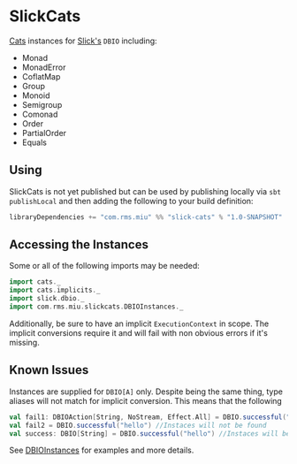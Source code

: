 SlickCats
==========

[Cats](https://github.com/non/cats) instances for [Slick's](http://slick.typesafe.com/) `DBIO` including:
* Monad
* MonadError
* CoflatMap
* Group
* Monoid
* Semigroup
* Comonad
* Order
* PartialOrder
* Equals

## Using
SlickCats is not yet published but can be used by publishing locally via `sbt publishLocal` and then adding
the following to your build definition:
```scala
libraryDependencies += "com.rms.miu" %% "slick-cats" % "1.0-SNAPSHOT"
```

## Accessing the Instances
Some or all of the following imports may be needed:
```scala
import cats._
import cats.implicits._
import slick.dbio._
import com.rms.miu.slickcats.DBIOInstances._
```
Additionally, be sure to have an implicit `ExecutionContext` in scope. The implicit conversions require it
and will fail with non obvious errors if it's missing.

## Known Issues
Instances are supplied for `DBIO[A]` only. Despite being the same thing,
type aliases will not match for implicit conversion. This means that the following

```scala
val fail1: DBIOAction[String, NoStream, Effect.All] = DBIO.successful("hello") //Instaces will not be found
val fail2 = DBIO.successful("hello") //Instaces will not be found
val success: DBIO[String] = DBIO.successful("hello") //Instaces will be found!
```

See [DBIOInstances](src/main/tut/DBIOInstance.md) for examples and more details.
